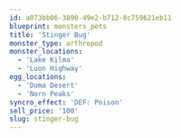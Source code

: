 ```yaml
---
id: a073bb06-3890-49e2-b712-8c759621eb11
blueprint: monsters_pets
title: 'Stinger Bug'
monster_type: arthropod
monster_locations:
  - 'Lake Kilma'
  - 'Luon Highway'
egg_locations:
  - 'Duma Desert'
  - 'Norn Peaks'
syncro_effect: 'DEF: Poison'
sell_price: '100'
slug: stinger-bug
---
```

